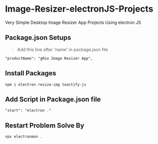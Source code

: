 # Image-Resizer-electronJS-Projects

Very Simple Desktop Image Resizer App Projects Using electron JS

## Package.json Setups

> Add this line after 'name' in package.json file

    "productName": "gRio Image Resizer App",

## Install Packages

    npm i electron resize-img toastify-js

## Add Script in Package.json file

    "start": "electron ."

## Restart Problem Solve By

    npx electronmon .
